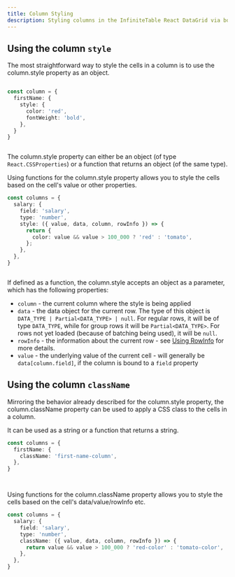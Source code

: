 ```yaml
---
title: Column Styling
description: Styling columns in the InfiniteTable React DataGrid via both style and className properties.
---
```


## Using the column `style`

The most straightforward way to style the cells in a column is to use the <PropLink name="columns.style">column.style</PropLink> property as an object.

```ts file="Styling_a_column_in_the_DataGrid"

const column = {
  firstName: {
    style: {
      color: 'red',
      fontWeight: 'bold',
    },
  }
}
```

<Sandpack title="Using column.style as an object">

```tsx file="column-style-object-example.page.tsx"

```

</Sandpack>

The <PropLink name="columns.style">column.style</PropLink> property can either be an object (of type `React.CSSProperties`) or a function that returns an object (of the same type).


Using functions for the <PropLink name="columns.style">column.style</PropLink> property allows you to style the cells based on the cell's value or other properties.

```ts {6} title=Styling_a_column_using_a_style_function
const columns = {
  salary: {
    field: 'salary',
    type: 'number',
    style: ({ value, data, column, rowInfo }) => {
      return {
        color: value && value > 100_000 ? 'red' : 'tomato',
      };
    },
  },
}
```
<Sandpack title="Using column.style as a function">

```tsx file="column-style-fn-example.page.tsx"
```

</Sandpack>

<Note>

If defined as a function, the <PropLink name="columns.style">column.style</PropLink> accepts an object as a parameter, which has the following properties:

- `column` - the current column where the style is being applied
- `data` - the data object for the current row. The type of this object is `DATA_TYPE | Partial<DATA_TYPE> | null`. For regular rows, it will be of type `DATA_TYPE`, while for group rows it will be `Partial<DATA_TYPE>`. For rows not yet loaded (because of batching being used), it will be `null`.
- `rowInfo` - the information about the current row - see [Using RowInfo](/docs/learn/rows/using-row-info) for more details.
- `value` - the underlying value of the current cell - will generally be `data[column.field]`, if the column is bound to a `field` property

</Note>

## Using the column `className`

Mirroring the behavior already described for the <PropLink name="columns.style">column.style</PropLink> property, the <PropLink name="columns.className">column.className</PropLink> property can be used to apply a CSS class to the cells in a column.

It can be used as a string or a function that returns a string.

```ts file="Styling_a_column_using_column.className"
const columns = {
  firstName: {
    className: 'first-name-column',
  },
}
```

<Sandpack title="Using column.className as an string">

```tsx file="column-className-string-example.page.tsx"
```
```css file=coloring.module.css
```

</Sandpack>


Using functions for the <PropLink name="columns.className">column.className</PropLink> property allows you to style the cells based on the cell's data/value/rowInfo etc.

```ts {6} title=Styling_a_column_using_a_className_function
const columns = {
  salary: {
    field: 'salary',
    type: 'number',
    className: ({ value, data, column, rowInfo }) => {
      return value && value > 100_000 ? 'red-color' : 'tomato-color',
    },
  },
}
```

<Sandpack title="Using column.className as a function">

```tsx file="column-className-fn-example.page.tsx"
```
```css file=coloring.module.css
```

</Sandpack>